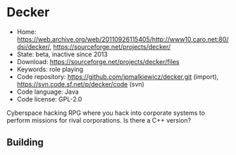 # Decker

- Home: https://web.archive.org/web/20110926115405/http://www10.caro.net:80/dsi/decker/, https://sourceforge.net/projects/decker/
- State: beta, inactive since 2013
- Download: https://sourceforge.net/projects/decker/files
- Keywords: role playing
- Code repository: https://github.com/jpmalkiewicz/decker.git (import), https://svn.code.sf.net/p/decker/code (svn)
- Code language: Java
- Code license: GPL-2.0

Cyberspace hacking RPG where you hack into corporate systems to perform missions for rival corporations.
Is there a C++ version?

## Building
